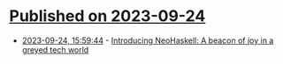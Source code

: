 # [Published on 2023-09-24](index.md)

* [2023-09-24, 15:59:44](https://lobste.rs/s/npggyc/introducing_neohaskell_beacon_joy) - [Introducing NeoHaskell: A beacon of joy in a greyed tech world](https://dev.to/neohaskell/introducing-neohaskell-a-beacon-of-joy-in-a-greyed-tech-world-4f9b)

